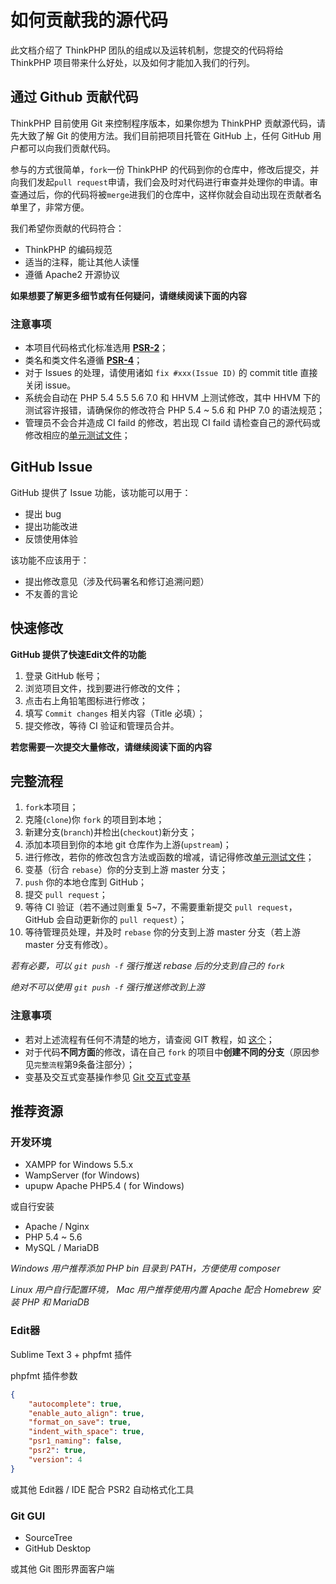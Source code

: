 如何贡献我的源代码
===

此文档介绍了 ThinkPHP 团队的组成以及运转机制，您提交的代码将给 ThinkPHP 项目带来什么好处，以及如何才能加入我们的行列。

## 通过 Github 贡献代码

ThinkPHP 目前使用 Git 来控制程序版本，如果你想为 ThinkPHP 贡献源代码，请先大致了解 Git 的使用方法。我们目前把项目托管在 GitHub 上，任何 GitHub 用户都可以向我们贡献代码。

参与的方式很简单，`fork`一份 ThinkPHP 的代码到你的仓库中，修改后提交，并向我们发起`pull request`申请，我们会及时对代码进行审查并处理你的申请。审查通过后，你的代码将被`merge`进我们的仓库中，这样你就会自动出现在贡献者名单里了，非常方便。

我们希望你贡献的代码符合：

* ThinkPHP 的编码规范
* 适当的注释，能让其他人读懂
* 遵循 Apache2 开源协议

**如果想要了解更多细节或有任何疑问，请继续阅读下面的内容**

### 注意事项

* 本项目代码格式化标准选用 [**PSR-2**](http://www.kancloud.cn/thinkphp/php-fig-psr/3141)；
* 类名和类文件名遵循 [**PSR-4**](http://www.kancloud.cn/thinkphp/php-fig-psr/3144)；
* 对于 Issues 的处理，请使用诸如 `fix #xxx(Issue ID)` 的 commit title 直接关闭 issue。
* 系统会自动在 PHP 5.4 5.5 5.6 7.0 和 HHVM 上测试修改，其中 HHVM 下的测试容许报错，请确保你的修改符合 PHP 5.4 ~ 5.6 和 PHP 7.0 的语法规范；
* 管理员不会合并造成 CI faild 的修改，若出现 CI faild 请检查自己的源代码或修改相应的[单元测试文件](tests)；

## GitHub Issue

GitHub 提供了 Issue 功能，该功能可以用于：

* 提出 bug
* 提出功能改进
* 反馈使用体验

该功能不应该用于：

 * 提出修改意见（涉及代码署名和修订追溯问题）
 * 不友善的言论

## 快速修改

**GitHub 提供了快速Edit文件的功能**

1. 登录 GitHub 帐号；
2. 浏览项目文件，找到要进行修改的文件；
3. 点击右上角铅笔图标进行修改；
4. 填写 `Commit changes` 相关内容（Title 必填）；
5. 提交修改，等待 CI 验证和管理员合并。

**若您需要一次提交大量修改，请继续阅读下面的内容**

## 完整流程

1. `fork`本项目；
2. 克隆(`clone`)你 `fork` 的项目到本地；
3. 新建分支(`branch`)并检出(`checkout`)新分支；
4. 添加本项目到你的本地 git 仓库作为上游(`upstream`)；
5. 进行修改，若你的修改包含方法或函数的增减，请记得修改[单元测试文件](tests)；
6. 变基（衍合 `rebase`）你的分支到上游 master 分支；
7. `push` 你的本地仓库到 GitHub；
8. 提交 `pull request`；
9. 等待 CI 验证（若不通过则重复 5~7，不需要重新提交 `pull request`，GitHub 会自动更新你的 `pull request`）；
10. 等待管理员处理，并及时 `rebase` 你的分支到上游 master 分支（若上游 master 分支有修改）。

*若有必要，可以 `git push -f` 强行推送 rebase 后的分支到自己的 `fork`*

*绝对不可以使用 `git push -f` 强行推送修改到上游*

### 注意事项

* 若对上述流程有任何不清楚的地方，请查阅 GIT 教程，如 [这个](http://backlogtool.com/git-guide/cn/)；
* 对于代码**不同方面**的修改，请在自己 `fork` 的项目中**创建不同的分支**（原因参见`完整流程`第9条备注部分）；
* 变基及交互式变基操作参见 [Git 交互式变基](http://pakchoi.me/2015/03/17/git-interactive-rebase/)

## 推荐资源

### 开发环境

* XAMPP for Windows 5.5.x
* WampServer (for Windows)
* upupw Apache PHP5.4 ( for Windows)

或自行安装

- Apache / Nginx
- PHP 5.4 ~ 5.6
- MySQL / MariaDB

*Windows 用户推荐添加 PHP bin 目录到 PATH，方便使用 composer*

*Linux 用户自行配置环境， Mac 用户推荐使用内置 Apache 配合 Homebrew 安装 PHP 和 MariaDB*

### Edit器

Sublime Text 3 + phpfmt 插件

phpfmt 插件参数

```json
{
	"autocomplete": true,
	"enable_auto_align": true,
	"format_on_save": true,
	"indent_with_space": true,
	"psr1_naming": false,
	"psr2": true,
	"version": 4
}
```

或其他 Edit器 / IDE 配合 PSR2 自动格式化工具

### Git GUI

* SourceTree
* GitHub Desktop

或其他 Git 图形界面客户端
